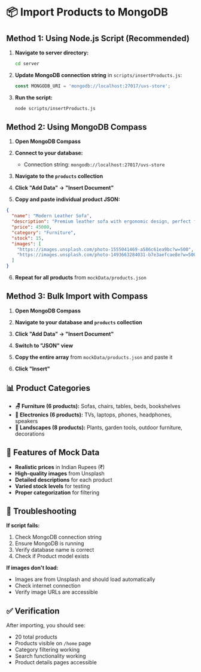 # 📦 Import Products to MongoDB

## Method 1: Using Node.js Script (Recommended)

1. **Navigate to server directory:**
   ```bash
   cd server
   ```

2. **Update MongoDB connection string** in `scripts/insertProducts.js`:
   ```javascript
   const MONGODB_URI = 'mongodb://localhost:27017/uvs-store';
   ```

3. **Run the script:**
   ```bash
   node scripts/insertProducts.js
   ```

## Method 2: Using MongoDB Compass

1. **Open MongoDB Compass**

2. **Connect to your database:**
   - Connection string: `mongodb://localhost:27017/uvs-store`

3. **Navigate to the `products` collection**

4. **Click "Add Data" → "Insert Document"**

5. **Copy and paste individual product JSON:**

```json
{
  "name": "Modern Leather Sofa",
  "description": "Premium leather sofa with ergonomic design, perfect for living rooms. Features high-quality leather upholstery and sturdy wooden frame.",
  "price": 45000,
  "category": "Furniture",
  "stock": 15,
  "images": [
    "https://images.unsplash.com/photo-1555041469-a586c61ea9bc?w=500",
    "https://images.unsplash.com/photo-1493663284031-b7e3aefcae8e?w=500"
  ]
}
```

6. **Repeat for all products** from `mockData/products.json`

## Method 3: Bulk Import with Compass

1. **Open MongoDB Compass**

2. **Navigate to your database and `products` collection**

3. **Click "Add Data" → "Insert Document"**

4. **Switch to "JSON" view**

5. **Copy the entire array** from `mockData/products.json` and paste it

6. **Click "Insert"**

## 📊 Product Categories

- **🪑 Furniture (6 products):** Sofas, chairs, tables, beds, bookshelves
- **📱 Electronics (6 products):** TVs, laptops, phones, headphones, speakers
- **🌿 Landscapes (8 products):** Plants, garden tools, outdoor furniture, decorations

## 🎯 Features of Mock Data

- **Realistic prices** in Indian Rupees (₹)
- **High-quality images** from Unsplash
- **Detailed descriptions** for each product
- **Varied stock levels** for testing
- **Proper categorization** for filtering

## 🔧 Troubleshooting

**If script fails:**
1. Check MongoDB connection string
2. Ensure MongoDB is running
3. Verify database name is correct
4. Check if Product model exists

**If images don't load:**
- Images are from Unsplash and should load automatically
- Check internet connection
- Verify image URLs are accessible

## ✅ Verification

After importing, you should see:
- 20 total products
- Products visible on `/home` page
- Category filtering working
- Search functionality working
- Product details pages accessible 
